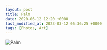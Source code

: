 ```yaml
---
layout: post
title: Palm
date: 2020-06-12 12:20 +0000
last_modified_at: 2023-03-12 05:36:25 +0000
tags: [Photos, Art]
---
```


![Palm](//i.chenna.me/photos/prod/2020-06-12.jpg)
